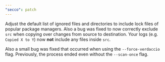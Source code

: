 ```yaml
---
"secco": patch
---
```


Adjust the default list of ignored files and directories to include lock files of popular package managers. Also a bug was fixed to now correctly exclude `src` when copying over changes from source to destination. Your logs (e.g. `Copied X to Y`) now **not** include any files inside `src`.

Also a small bug was fixed that occurred when using the `--force-verdaccio` flag. Previously, the process ended even without the `--scan-once` flag.
